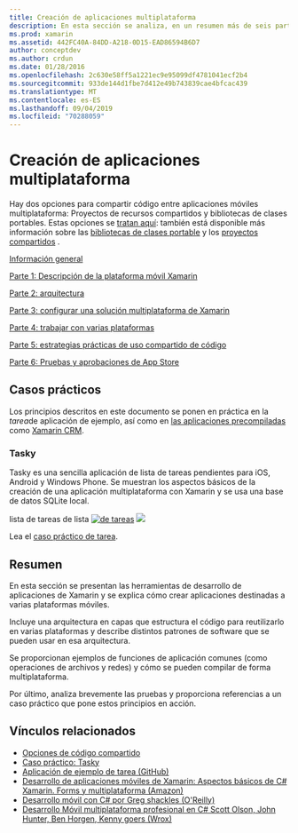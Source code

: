 ```yaml
---
title: Creación de aplicaciones multiplataforma
description: En esta sección se analiza, en un resumen más de seis partes, cómo crear aplicaciones con la plataforma de desarrollo de Xamarin, desde comprender cómo funciona Xamarin para diseñar aplicaciones móviles y, a continuación, probar e implementar en las distintas tiendas de aplicaciones.
ms.prod: xamarin
ms.assetid: 442FC40A-84DD-A218-0D15-EAD86594B6D7
author: conceptdev
ms.author: crdun
ms.date: 01/28/2016
ms.openlocfilehash: 2c630e58ff5a1221ec9e95099df4781041ecf2b4
ms.sourcegitcommit: 933de144d1fbe7d412e49b743839cae4bfcac439
ms.translationtype: MT
ms.contentlocale: es-ES
ms.lasthandoff: 09/04/2019
ms.locfileid: "70288059"
---
```

# <a name="building-cross-platform-applications"></a>Creación de aplicaciones multiplataforma

Hay dos opciones para compartir código entre aplicaciones móviles multiplataforma: Proyectos de recursos compartidos y bibliotecas de clases portables. Estas opciones se [tratan aquí](~/cross-platform/app-fundamentals/code-sharing.md): también está disponible más información sobre las [bibliotecas de clases portable](~/cross-platform/app-fundamentals/pcl.md) y los [proyectos compartidos](~/cross-platform/app-fundamentals/shared-projects.md) .

<a name="Sections" />

 [Información general](~/cross-platform/app-fundamentals/building-cross-platform-applications/overview.md)

 [Parte 1: Descripción de la plataforma móvil Xamarin](~/cross-platform/app-fundamentals/building-cross-platform-applications/understanding-the-xamarin-mobile-platform.md)

 [Parte 2: arquitectura](~/cross-platform/app-fundamentals/building-cross-platform-applications/architecture.md)

 [Parte 3: configurar una solución multiplataforma de Xamarin](~/cross-platform/app-fundamentals/building-cross-platform-applications/setting-up-a-xamarin-cross-platform-solution.md)

 [Parte 4: trabajar con varias plataformas](~/cross-platform/app-fundamentals/building-cross-platform-applications/platform-divergence-abstraction-divergent-implementation.md)

 [Parte 5: estrategias prácticas de uso compartido de código](~/cross-platform/app-fundamentals/building-cross-platform-applications/practical-code-sharing-strategies.md)

 [Parte 6: Pruebas y aprobaciones de App Store](~/cross-platform/app-fundamentals/building-cross-platform-applications/testing-and-app-store-approvals.md)

 <a name="Cross-Platform_Mobile_Application_Case_Studies" />

## <a name="case-studies"></a>Casos prácticos

Los principios descritos en este documento se ponen en práctica en la *tarea*de aplicación de ejemplo, así como en [las aplicaciones precompiladas](https://xamarin.com/prebuilt) como [Xamarin CRM](https://xamarin.com/prebuilt/#xamarincrm).

 <a name="Tasky" />

### <a name="tasky"></a>Tasky

Tasky es una sencilla aplicación de lista de tareas pendientes para iOS, Android y Windows Phone.
Se muestran los aspectos básicos de la creación de una aplicación multiplataforma con Xamarin y se usa una base de datos SQLite local.

 lista de tareas de lista [ ![de tareas](images/iphone-list-sml.png)](images/iphone-list.png#lightbox) [ ![](images/iphone-list-sml.png)](images/iphone-list.png#lightbox)

Lea el [caso práctico de tarea](~/cross-platform/app-fundamentals/building-cross-platform-applications/case-study-tasky.md).

## <a name="summary"></a>Resumen

En esta sección se presentan las herramientas de desarrollo de aplicaciones de Xamarin y se explica cómo crear aplicaciones destinadas a varias plataformas móviles.

Incluye una arquitectura en capas que estructura el código para reutilizarlo en varias plataformas y describe distintos patrones de software que se pueden usar en esa arquitectura.

Se proporcionan ejemplos de funciones de aplicación comunes (como operaciones de archivos y redes) y cómo se pueden compilar de forma multiplataforma.

Por último, analiza brevemente las pruebas y proporciona referencias a un caso práctico que pone estos principios en acción.

## <a name="related-links"></a>Vínculos relacionados

- [Opciones de código compartido](~/cross-platform/app-fundamentals/code-sharing.md)
- [Caso práctico: Tasky](~/cross-platform/app-fundamentals/building-cross-platform-applications/case-study-tasky.md)
- [Aplicación de ejemplo de tarea (GitHub)](https://docs.microsoft.com/samples/xamarin/mobile-samples/taskyportable/)
- [Desarrollo de aplicaciones móviles de Xamarin: Aspectos básicos de C# Xamarin. Forms y multiplataforma (Amazon)](http://www.amazon.com/Xamarin-Mobile-Application-Development-Cross-Platform/dp/1484202155/)
- [Desarrollo móvil con C# por Greg shackles (O'Reilly)](http://shop.oreilly.com/product/0636920024002.do)
- [Desarrollo Móvil multiplataforma profesional en C# Scott Olson, John Hunter, Ben Horgen, Kenny goers (Wrox)](http://www.wrox.com/WileyCDA/WroxTitle/Professional-Cross-Platform-Mobile-Development-in-C-.productCd-1118157702.html)
